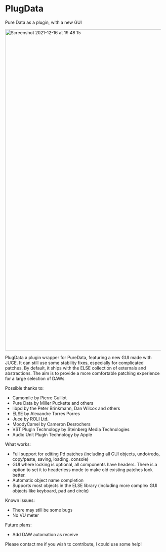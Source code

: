 # PlugData
Pure Data as a plugin, with a new GUI

<img width="1036" alt="Screenshot 2021-12-16 at 19 48 15" src="https://user-images.githubusercontent.com/44585538/146430994-594bb591-83e0-4da1-9bae-49e62054bef1.png">



PlugData a plugin wrapper for PureData, featuring a new GUI made with JUCE. It can still use some stability fixes, especially for complicated patches. By default, it ships with the ELSE collection of externals and abstractions. The aim is to provide a more comfortable patching experience for a large selection of DAWs.

Possible thanks to:

- Camomile by Pierre Guillot
- Pure Data by Miller Puckette and others
- libpd by the Peter Brinkmann, Dan Wilcox and others
- ELSE by Alexandre Torres Porres
- Juce by ROLI Ltd.
- MoodyCamel by Cameron Desrochers
- VST PlugIn Technology by Steinberg Media Technologies
- Audio Unit PlugIn Technology by Apple

What works:
- Full support for editing Pd patches (including all GUI objects, undo/redo, copy/paste, saving, loading, console)
- GUI where locking is optional, all components have headers. There is a option to set it to headerless mode to make old existing patches look better.
- Automatic object name completion
- Supports most objects in the ELSE library (including more complex GUI objects like keyboard, pad and circle)

Known issues:
- There may still be some bugs
- No VU meter

Future plans:
- Add DAW automation as receive

Please contact me if you wish to contribute, I could use some help!
